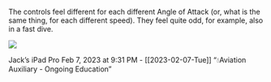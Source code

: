 The controls feel different for each different Angle of Attack (or, what is the same thing, for each different speed). They feel quite odd, for example, also in a fast dive.



![](<file:///Users/johnoleary/Library/Mobile Documents/iCloud~is~workflow~my~workflows/Documents/Screenshots/2023-02-07 213141.png>)

Jack’s iPad Pro
Feb 7, 2023 at 9:31 PM - [[2023-02-07-Tue]]
“💧Aviation Auxiliary - Ongoing Education”
